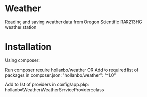 # Weather
Reading and saving weather data from Oregon Scientific RAR213HG weather station

# Installation

Using composer:

Run composer require hollanbo/weather
OR
Add to required list of packages in composer.json:
"hollanbo/weather": "^1.0"

Add to list of providers in config/app.php:
hollanbo\Weather\WeatherServiceProvider::class
